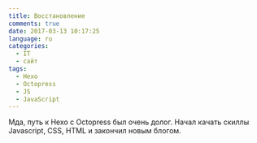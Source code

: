 ```yaml
---
title: Восстановление
comments: true
date: 2017-03-13 10:17:25
language: ru
categories:
  - IT
  - сайт
tags:
  - Hexo
  - Octopress
  - JS
  - JavaScript
---
```


Мда, путь к Hexo с Octopress был очень долог. Начал качать скиллы Javascript, CSS, HTML и закончил
новым блогом.
